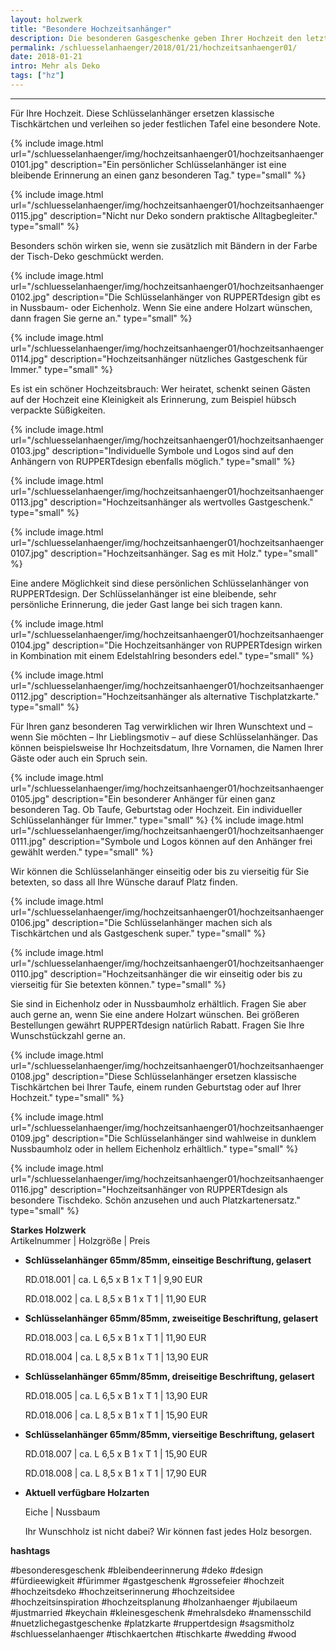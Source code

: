```yaml
---
layout: holzwerk
title: "Besondere Hochzeitsanhänger"
description: Die besonderen Gasgeschenke geben Ihrer Hochzeit den letzten Schliff.
permalink: /schluesselanhaenger/2018/01/21/hochzeitsanhaenger01/
date: 2018-01-21
intro: Mehr als Deko
tags: ["hz"]
---
```


---

Für Ihre Hochzeit.
Diese Schlüsselanhänger ersetzen klassische Tischkärtchen und verleihen so jeder festlichen Tafel eine besondere Note.

{% include image.html url="/schluesselanhaenger/img/hochzeitsanhaenger01/hochzeitsanhaenger0101.jpg" description="Ein persönlicher Schlüsselanhänger ist eine bleibende Erinnerung an einen ganz besonderen Tag." type="small" %}

{% include image.html url="/schluesselanhaenger/img/hochzeitsanhaenger01/hochzeitsanhaenger0115.jpg" description="Nicht nur Deko sondern praktische Alltagbegleiter." type="small" %}

Besonders schön wirken sie, wenn sie zusätzlich mit Bändern in der Farbe der Tisch-Deko geschmückt werden.

{% include image.html url="/schluesselanhaenger/img/hochzeitsanhaenger01/hochzeitsanhaenger0102.jpg" description="Die Schlüsselanhänger von RUPPERTdesign gibt es in Nussbaum- oder Eichenholz. Wenn Sie eine andere Holzart wünschen, dann fragen Sie gerne an." type="small" %}

{% include image.html url="/schluesselanhaenger/img/hochzeitsanhaenger01/hochzeitsanhaenger0114.jpg" description="Hochzeitsanhänger nützliches Gastgeschenk für Immer." type="small" %}

Es ist ein schöner Hochzeitsbrauch: Wer heiratet, schenkt seinen Gästen auf der Hochzeit eine Kleinigkeit als Erinnerung,
zum Beispiel hübsch verpackte Süßigkeiten.

{% include image.html url="/schluesselanhaenger/img/hochzeitsanhaenger01/hochzeitsanhaenger0103.jpg" description="Individuelle Symbole und Logos sind auf den Anhängern von RUPPERTdesign ebenfalls möglich." type="small" %}

{% include image.html url="/schluesselanhaenger/img/hochzeitsanhaenger01/hochzeitsanhaenger0113.jpg" description="Hochzeitsanhänger als wertvolles Gastgeschenk." type="small" %}

{% include image.html url="/schluesselanhaenger/img/hochzeitsanhaenger01/hochzeitsanhaenger0107.jpg" description="Hochzeitsanhänger. Sag es mit Holz." type="small" %}

Eine andere Möglichkeit sind diese persönlichen Schlüsselanhänger von RUPPERTdesign.
Der Schlüsselanhänger ist eine bleibende, sehr persönliche Erinnerung, die jeder Gast lange bei sich tragen kann.

{% include image.html url="/schluesselanhaenger/img/hochzeitsanhaenger01/hochzeitsanhaenger0104.jpg" description="Die Hochzeitsanhänger von RUPPERTdesign wirken in Kombination mit einem Edelstahlring besonders edel." type="small" %}

{% include image.html url="/schluesselanhaenger/img/hochzeitsanhaenger01/hochzeitsanhaenger0112.jpg" description="Hochzeitsanhänger als alternative Tischplatzkarte." type="small" %}

Für Ihren ganz besonderen Tag verwirklichen wir Ihren Wunschtext und – wenn Sie möchten – Ihr Lieblingsmotiv – auf diese Schlüsselanhänger.
Das können beispielsweise Ihr Hochzeitsdatum, Ihre Vornamen, die Namen Ihrer Gäste oder auch ein Spruch sein.

{% include image.html url="/schluesselanhaenger/img/hochzeitsanhaenger01/hochzeitsanhaenger0105.jpg" description="Ein besonderer Anhänger für einen ganz besonderen Tag. Ob Taufe, Geburtstag oder Hochzeit. Ein individueller Schlüsselanhänger für Immer." type="small" %}
{% include image.html url="/schluesselanhaenger/img/hochzeitsanhaenger01/hochzeitsanhaenger0111.jpg" description="Symbole und Logos können auf den Anhänger frei gewählt werden." type="small" %}

Wir können die Schlüsselanhänger einseitig oder bis zu vierseitig für Sie betexten,
so dass all Ihre Wünsche darauf Platz finden.

{% include image.html url="/schluesselanhaenger/img/hochzeitsanhaenger01/hochzeitsanhaenger0106.jpg" description="Die Schlüsselanhänger machen sich als Tischkärtchen und als Gastgeschenk super." type="small" %}

{% include image.html url="/schluesselanhaenger/img/hochzeitsanhaenger01/hochzeitsanhaenger0110.jpg" description="Hochzeitsanhänger die wir einseitig oder bis zu vierseitig für Sie betexten können." type="small" %}

Sie sind in Eichenholz oder in Nussbaumholz erhältlich.
Fragen Sie aber auch gerne an, wenn Sie eine andere Holzart wünschen.
Bei größeren Bestellungen gewährt RUPPERTdesign natürlich Rabatt.
Fragen Sie Ihre Wunschstückzahl gerne an.

{% include image.html url="/schluesselanhaenger/img/hochzeitsanhaenger01/hochzeitsanhaenger0108.jpg" description="Diese Schlüsselanhänger ersetzen klassische Tischkärtchen bei Ihrer Taufe, einem runden Geburtstag oder auf Ihrer Hochzeit." type="small" %}

{% include image.html url="/schluesselanhaenger/img/hochzeitsanhaenger01/hochzeitsanhaenger0109.jpg" description="Die Schlüsselanhänger sind wahlweise in dunklem Nussbaumholz oder in hellem Eichenholz erhältlich." type="small" %}

{% include image.html url="/schluesselanhaenger/img/hochzeitsanhaenger01/hochzeitsanhaenger0116.jpg" description="Hochzeitsanhänger von RUPPERTdesign als besondere Tischdeko. Schön anzusehen und auch Platzkartenersatz." type="small" %}

**Starkes Holzwerk**  
Artikelnummer \| Holzgröße \| Preis

- **Schlüsselanhänger 65mm/85mm, einseitige Beschriftung, gelasert**

    RD.018.001  \| 	ca. L 6,5 x B 1 x T 1  \| 9,90 EUR

    RD.018.002  \| 	ca. L 8,5 x B 1 x T 1  \| 11,90 EUR

- **Schlüsselanhänger 65mm/85mm, zweiseitige Beschriftung, gelasert**

    RD.018.003  \| 	ca. L 6,5 x B 1 x T 1  \| 11,90 EUR

    RD.018.004  \| 	ca. L 8,5 x B 1 x T 1  \| 13,90 EUR

- **Schlüsselanhänger 65mm/85mm, dreiseitige Beschriftung, gelasert**

    RD.018.005  \| 	ca. L 6,5 x B 1 x T 1  \| 13,90 EUR

    RD.018.006  \| 	ca. L 8,5 x B 1 x T 1  \| 15,90 EUR

- **Schlüsselanhänger 65mm/85mm, vierseitige Beschriftung, gelasert**

    RD.018.007  \| 	ca. L 6,5 x B 1 x T 1  \| 15,90 EUR

    RD.018.008  \| 	ca. L 8,5 x B 1 x T 1  \| 17,90 EUR

- **Aktuell verfügbare Holzarten**

    Eiche \| Nussbaum

    Ihr Wunschholz ist nicht dabei?
    Wir können fast jedes Holz besorgen.

**hashtags**

#besonderesgeschenk
#bleibendeerinnerung
#deko
#design
#fürdieewigkeit
#fürimmer
#gastgeschenk
#grossefeier
#hochzeit
#hochzeitsdeko
#hochzeitserinnerung
#hochzeitsidee
#hochzeitsinspiration
#hochzeitsplanung
#holzanhaenger
#jubilaeum
#justmarried
#keychain
#kleinesgeschenk
#mehralsdeko
#namensschild
#nuetzlichegastgeschenke
#platzkarte
#ruppertdesign
#sagsmitholz
#schluesselanhaenger
#tischkaertchen
#tischkarte
#wedding
#wood
